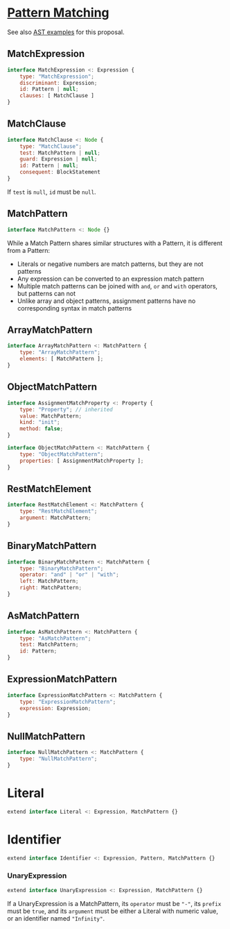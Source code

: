 # [Pattern Matching](proposal-pattern-matching)

See also [AST examples](ast-examples) for this proposal.

## MatchExpression

```js
interface MatchExpression <: Expression {
    type: "MatchExpression";
    discriminant: Expression;
    id: Pattern | null;
    clauses: [ MatchClause ]
}
```

## MatchClause

```js
interface MatchClause <: Node {
    type: "MatchClause";
    test: MatchPattern | null;
    guard: Expression | null;
    id: Pattern | null;
    consequent: BlockStatement
}
```

If `test` is `null`, `id` must be `null`.

## MatchPattern

```js
interface MatchPattern <: Node {}
```

While a Match Pattern shares similar structures with a Pattern, it is different from a Pattern:

- Literals or negative numbers are match patterns, but they are not patterns
- Any expression can be converted to an expression match pattern
- Multiple match patterns can be joined with `and`, `or` and `with` operators, but patterns can not
- Unlike array and object patterns, assignment patterns have no corresponding syntax in match patterns

## ArrayMatchPattern

```js
interface ArrayMatchPattern <: MatchPattern {
    type: "ArrayMatchPattern";
    elements: [ MatchPattern ];
}
```

## ObjectMatchPattern

```js
interface AssignmentMatchProperty <: Property {
    type: "Property"; // inherited
    value: MatchPattern;
    kind: "init";
    method: false;
}

interface ObjectMatchPattern <: MatchPattern {
    type: "ObjectMatchPattern";
    properties: [ AssignmentMatchProperty ];
}
```

## RestMatchElement

```js
interface RestMatchElement <: MatchPattern {
    type: "RestMatchElement";
    argument: MatchPattern;
}
```

## BinaryMatchPattern

```js
interface BinaryMatchPattern <: MatchPattern {
    type: "BinaryMatchPattern";
    operator: "and" | "or" | "with";
    left: MatchPattern;
    right: MatchPattern;
}
```

## AsMatchPattern

```js
interface AsMatchPattern <: MatchPattern {
    type: "AsMatchPattern";
    test: MatchPattern;
    id: Pattern;
}
```

## ExpressionMatchPattern

```js
interface ExpressionMatchPattern <: MatchPattern {
    type: "ExpressionMatchPattern";
    expression: Expression;
}
```

## NullMatchPattern

```js
interface NullMatchPattern <: MatchPattern {
    type: "NullMatchPattern";
}
```

# Literal

```js
extend interface Literal <: Expression, MatchPattern {}
```

# Identifier

```js
extend interface Identifier <: Expression, Pattern, MatchPattern {}
```

### UnaryExpression

```js
extend interface UnaryExpression <: Expression, MatchPattern {}
```

If a UnaryExpression is a MatchPattern, its `operator` must be `"-"`, its `prefix` must be `true`, and its `argument` must be either a Literal with numeric value, or an identifier named `"Infinity"`.

[proposal-pattern-matching]: https://tc39.es/proposal-pattern-matching/
[ast-examples]: https://gist.github.com/JLHwung/d2b64364dc63757282cef182367b4e84
